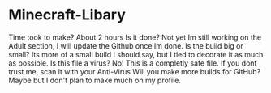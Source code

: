 # Minecraft-Libary
Time took to make? About 2 hours
Is it done? Not yet Im still working on the Adult section, I will update the Github once Im done.
Is the build big or small? Its more of a small build I should say, but I tied to decorate it as much as possible.
Is this file a virus? No! This is a completly safe file. If you dont trust me, scan it with your Anti-Virus
Will you make more builds for GitHub? Maybe but I don't plan to make much on my profile.
